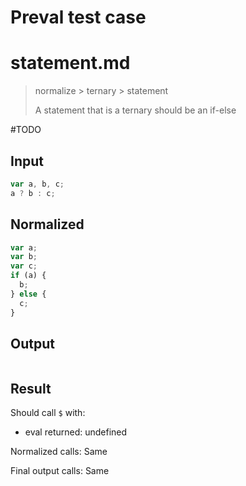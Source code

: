 # Preval test case

# statement.md

> normalize > ternary > statement
>
> A statement that is a ternary should be an if-else

#TODO

## Input

`````js filename=intro
var a, b, c;
a ? b : c;
`````

## Normalized

`````js filename=intro
var a;
var b;
var c;
if (a) {
  b;
} else {
  c;
}
`````

## Output

`````js filename=intro

`````

## Result

Should call `$` with:
 - eval returned: undefined

Normalized calls: Same

Final output calls: Same
